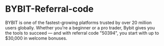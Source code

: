 # BYBIT-Referral-code
BYBIT is one of the fastest-growing platforms trusted by over 20 million users globally. Whether you're a beginner or a pro trader, Bybit gives you the tools to succeed — and with referral code "50394", you start with up to $30,000 in welcome bonuses.
